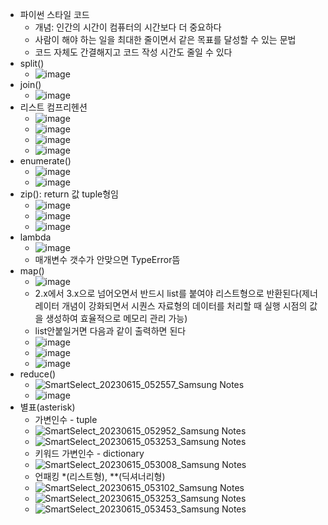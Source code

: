 - 파이썬 스타일 코드
  - 개념: 인간의 시간이 컴퓨터의 시간보다 더 중요하다
  - 사람이 해야 하는 일을 최대한 줄이면서 같은 목표를 달성할 수 있는 문법
  - 코드 자체도 간결해지고 코드 작성 시간도 줄일 수 있다
- split()
  - ![image](https://github.com/chris0825/TIL/assets/62418972/d38461f7-d1f0-4e15-a4ff-e9f38540d1b0)
- join()
  - ![image](https://github.com/chris0825/TIL/assets/62418972/6a68be77-aa9d-44dc-a43a-32a7920fe5fc)
- 리스트 컴프리헨션
  - ![image](https://github.com/chris0825/TIL/assets/62418972/e5796c99-9a2f-407a-bb98-c448a39d3df9)
  - ![image](https://github.com/chris0825/TIL/assets/62418972/69cc9d4a-a55b-4478-8a64-602b0d55f346)
  - ![image](https://github.com/chris0825/TIL/assets/62418972/93c43192-4564-4bc3-8ac0-9097c5d4e1f1)
  - ![image](https://github.com/chris0825/TIL/assets/62418972/15e5fa15-0a2d-46f6-964a-20b0895182b7)
- enumerate()
  - ![image](https://github.com/chris0825/TIL/assets/62418972/84e22cf1-282c-453d-a776-66d53ab9d717)
  - ![image](https://github.com/chris0825/TIL/assets/62418972/a0490b36-5d8d-480e-99aa-bd7e163308c1)
- zip(): return 값 tuple형임
  - ![image](https://github.com/chris0825/TIL/assets/62418972/bd803ed1-eff2-41a3-b8a4-4ca068ad65f3)
  - ![image](https://github.com/chris0825/TIL/assets/62418972/18a49c59-d3fc-4dad-ab6c-75f5568295b0)
  - ![image](https://github.com/chris0825/TIL/assets/62418972/459b88c3-240d-44cd-9684-f81d8c7e4639)
- lambda
  - ![image](https://github.com/chris0825/TIL/assets/62418972/dd4e2a9b-120e-4805-8db6-d09b91c4a4b2)
  - 매개변수 갯수가 안맞으면 TypeError뜸
- map()
  - ![image](https://github.com/chris0825/TIL/assets/62418972/079ddb91-dfd0-45e7-804a-f977e092347c)
  - 2.x에서 3.x으로 넘어오면서 반드시 list를 붙여야 리스트형으로 반환된다(제너레이터 개념이 강화되면서 시퀀스 자료형의 데이터를 처리할 때 실행 시점의 값을 생성하여 효율적으로 메모리 관리 가능)
  - list안붙일거면 다음과 같이 출력하면 된다
  - ![image](https://github.com/chris0825/TIL/assets/62418972/1a7df003-9767-4b9e-a529-9184f9937c5e)
  - ![image](https://github.com/chris0825/TIL/assets/62418972/940e1041-7110-479d-9980-2f6a39680dc1)
  - ![image](https://github.com/chris0825/TIL/assets/62418972/f511a35a-a9b0-46e4-932b-207e98bcf622)
- reduce()
  - ![SmartSelect_20230615_052557_Samsung Notes](https://github.com/chris0825/TIL/assets/62418972/36f3f116-4d0c-446a-a8f0-f2637197195f)
  - ![image](https://github.com/chris0825/TIL/assets/62418972/2426fe9e-f5b4-4f18-8a58-cc01fdc535a5)
- 별표(asterisk)
  - 가변인수 - tuple
  - ![SmartSelect_20230615_052952_Samsung Notes](https://github.com/chris0825/TIL/assets/62418972/32e1799f-20c2-403f-8dfe-b2d9b8639938)
  - ![SmartSelect_20230615_053253_Samsung Notes](https://github.com/chris0825/TIL/assets/62418972/9d36f65a-02d5-4699-920d-242d22905e94)
  - 키워드 가변인수 - dictionary
  - ![SmartSelect_20230615_053008_Samsung Notes](https://github.com/chris0825/TIL/assets/62418972/68da2aa1-e80b-4132-995f-b151ccef87f7)
  - 언패킹 *(리스트형), **(딕셔너리형)
  - ![SmartSelect_20230615_053102_Samsung Notes](https://github.com/chris0825/TIL/assets/62418972/22418dd2-a134-47a1-934a-69e1f731e895)
  - ![SmartSelect_20230615_053253_Samsung Notes](https://github.com/chris0825/TIL/assets/62418972/9d36f65a-02d5-4699-920d-242d22905e94)
  - ![SmartSelect_20230615_053453_Samsung Notes](https://github.com/chris0825/TIL/assets/62418972/605d7500-9f78-4c64-b36a-9f011cc59c98)
